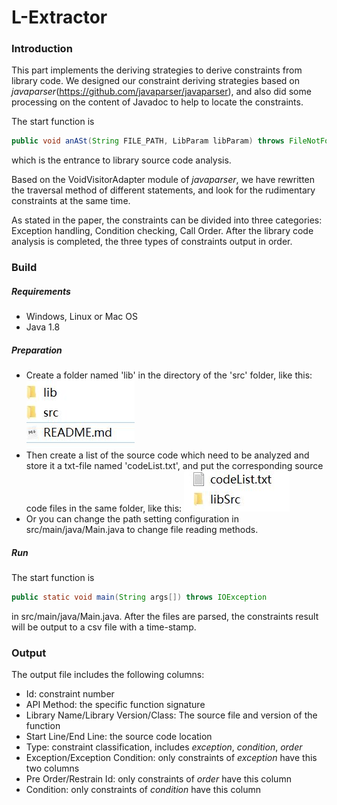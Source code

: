 # L-Extractor

### Introduction

This part implements the deriving strategies to derive constraints from library code. We designed our constraint deriving strategies based on *javaparser*(https://github.com/javaparser/javaparser), and also did some processing on the content of Javadoc to help to locate the constraints.

The start function is

~~~java
public void anASt(String FILE_PATH, LibParam libParam) throws FileNotFoundException
~~~

which is the entrance to library source code analysis.

Based on the VoidVisitorAdapter module of *javaparser*, we have rewritten the traversal method of different statements, and look for the rudimentary constraints at the same time.

As stated in the paper, the constraints can be divided into three categories: Exception handling, Condition checking,  Call Order. After the library code analysis is completed, the three types of constraints output in order.

### Build
##### Requirements

- Windows, Linux or Mac OS
- Java 1.8

##### Preparation
- Create a folder named 'lib' in the directory of the 'src' folder, like this:
![pic1](./pic/1.jpg)
- Then create a list of the source code which need to be analyzed and store it a txt-file named 'codeList.txt', and put the corresponding source code files in the same folder, like this:
![pic2](./pic/2.jpg)
- Or you can change the path setting configuration in src/main/java/Main.java to change file reading methods.
##### Run

The start function is

~~~java
public static void main(String args[]) throws IOException
~~~

in src/main/java/Main.java. After the files are parsed, the constraints result will be output to a csv file with a time-stamp. 

### Output
The output file includes the following columns:
- Id: constraint number
- API Method: the specific function signature
- Library Name/Library Version/Class: The source file and version of the function
- Start Line/End Line: the source code location
- Type: constraint classification, includes *exception*, *condition*, *order*
- Exception/Exception Condition: only constraints of *exception* have this two columns
- Pre Order/Restrain Id: only constraints of *order* have this column
- Condition:  only constraints of *condition* have this column


